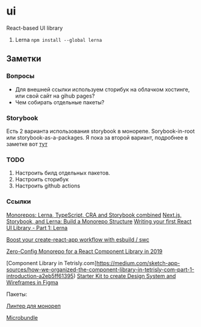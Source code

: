 # ui

React-based UI library

1. Lerna `npm install --global lerna`

## Заметки

### Вопросы

- Для внешней ссылки используем сторибук на облачком хостинге, или свой сайт на gihub pages?
- Чем собирать отдельные пакеты?

### Storybook

Есть 2 варианта использования storybook в монорепе. Sorybook-in-root или storybook-as-a-packages. Я пока за второй вариант, подробнее в заметке вот [тут](https://richsoni.com/posts/2019-01-24-comparing-lerna-storybook-architectures/)

### TODO

1. Настроить билд отдельных пакетов.
2. Настроить сторибук
3. Настроить github actions

### Ссылки

[Monorepos: Lerna, TypeScript, CRA and Storybook combined](https://dev.to/shnydercom/monorepos-lerna-typescript-cra-and-storybook-combined-4hli)
[Next.js, Storybook, and Lerna: Build a Monorepo Structure](https://buttercms.com/blog/nextjs-storybook-and-lerna-build-a-monorepo-structure)
[Writing your first React UI Library - Part 1: Lerna](https://dev.to/davixyz/writing-your-first-react-ui-library-part-1-lerna-17kc)

[Boost your create-react-app workflow with esbuild / swc](https://dev.to/pradel/boost-your-create-react-app-workflow-with-esbuild-swc-3a8m)

[Zero-Config Monorepo for a React Component Library in 2019](https://medium.com/@MattBlackDev/zero-config-monorepo-for-a-react-component-library-in-2019-dd9137bdd0a6)

[Component Library in Tetrisly.com]https://medium.com/sketch-app-sources/how-we-organized-the-component-library-in-tetrisly-com-part-1-introduction-a2eb5ff61395)
[Starter Kit to create Design System and Wireframes in Figma](https://tetrisly.com/figma/)

Пакеты:

[Линтер для монореп](https://github.com/Thinkmill/manypkg)

[Microbundle](https://github.com/developit/microbundle)
